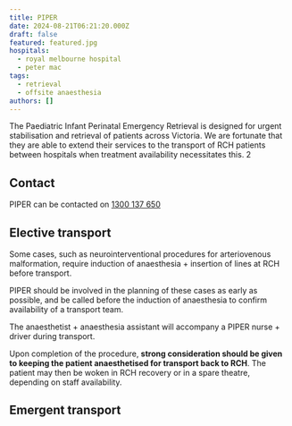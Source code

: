 ```yaml
---
title: PIPER
date: 2024-08-21T06:21:20.000Z
draft: false
featured: featured.jpg
hospitals:
  - royal melbourne hospital
  - peter mac
tags:
  - retrieval
  - offsite anaesthesia
authors: []
---
```

The Paediatric Infant Perinatal Emergency Retrieval is designed for urgent stabilisation and retrieval of patients across Victoria. We are fortunate that they are able to extend their services to the transport of RCH patients between hospitals when treatment availability necessitates this. 2

## Contact

PIPER can be contacted on [1300 137 650](tel:1300137650)

## Elective transport

Some cases, such as neurointerventional procedures for arteriovenous malformation, require induction of anaesthesia + insertion of lines at RCH before transport.

PIPER should be involved in the planning of these cases as early as possible, and be called before the induction of anaesthesia to confirm availability of a transport team.

The anaesthetist + anaesthesia assistant will accompany a PIPER nurse + driver during transport.

Upon completion of the procedure, **strong consideration should be given to keeping the patient anaesthetised for transport back to RCH**. The patient may then be woken in RCH recovery or in a spare theatre, depending on staff availability.

## Emergent transport
